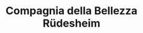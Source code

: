 ---
title: "Compagnia della Bellezza Rüdesheim"
url: /ruedesheim-am-rhein/compagnia-della-bellezza-ruedesheim/
shop: Friseur
---
